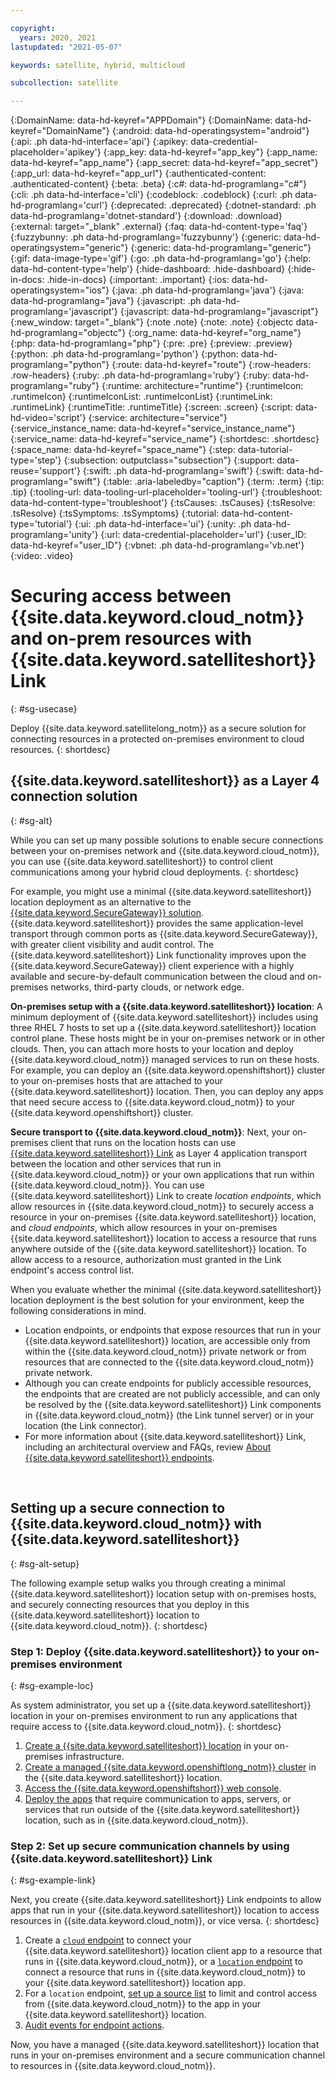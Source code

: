 ```yaml
---

copyright:
  years: 2020, 2021
lastupdated: "2021-05-07"

keywords: satellite, hybrid, multicloud

subcollection: satellite

---
```


{:DomainName: data-hd-keyref="APPDomain"}
{:DomainName: data-hd-keyref="DomainName"}
{:android: data-hd-operatingsystem="android"}
{:api: .ph data-hd-interface='api'}
{:apikey: data-credential-placeholder='apikey'}
{:app_key: data-hd-keyref="app_key"}
{:app_name: data-hd-keyref="app_name"}
{:app_secret: data-hd-keyref="app_secret"}
{:app_url: data-hd-keyref="app_url"}
{:authenticated-content: .authenticated-content}
{:beta: .beta}
{:c#: data-hd-programlang="c#"}
{:cli: .ph data-hd-interface='cli'}
{:codeblock: .codeblock}
{:curl: .ph data-hd-programlang='curl'}
{:deprecated: .deprecated}
{:dotnet-standard: .ph data-hd-programlang='dotnet-standard'}
{:download: .download}
{:external: target="_blank" .external}
{:faq: data-hd-content-type='faq'}
{:fuzzybunny: .ph data-hd-programlang='fuzzybunny'}
{:generic: data-hd-operatingsystem="generic"}
{:generic: data-hd-programlang="generic"}
{:gif: data-image-type='gif'}
{:go: .ph data-hd-programlang='go'}
{:help: data-hd-content-type='help'}
{:hide-dashboard: .hide-dashboard}
{:hide-in-docs: .hide-in-docs}
{:important: .important}
{:ios: data-hd-operatingsystem="ios"}
{:java: .ph data-hd-programlang='java'}
{:java: data-hd-programlang="java"}
{:javascript: .ph data-hd-programlang='javascript'}
{:javascript: data-hd-programlang="javascript"}
{:new_window: target="_blank"}
{:note .note}
{:note: .note}
{:objectc data-hd-programlang="objectc"}
{:org_name: data-hd-keyref="org_name"}
{:php: data-hd-programlang="php"}
{:pre: .pre}
{:preview: .preview}
{:python: .ph data-hd-programlang='python'}
{:python: data-hd-programlang="python"}
{:route: data-hd-keyref="route"}
{:row-headers: .row-headers}
{:ruby: .ph data-hd-programlang='ruby'}
{:ruby: data-hd-programlang="ruby"}
{:runtime: architecture="runtime"}
{:runtimeIcon: .runtimeIcon}
{:runtimeIconList: .runtimeIconList}
{:runtimeLink: .runtimeLink}
{:runtimeTitle: .runtimeTitle}
{:screen: .screen}
{:script: data-hd-video='script'}
{:service: architecture="service"}
{:service_instance_name: data-hd-keyref="service_instance_name"}
{:service_name: data-hd-keyref="service_name"}
{:shortdesc: .shortdesc}
{:space_name: data-hd-keyref="space_name"}
{:step: data-tutorial-type='step'}
{:subsection: outputclass="subsection"}
{:support: data-reuse='support'}
{:swift: .ph data-hd-programlang='swift'}
{:swift: data-hd-programlang="swift"}
{:table: .aria-labeledby="caption"}
{:term: .term}
{:tip: .tip}
{:tooling-url: data-tooling-url-placeholder='tooling-url'}
{:troubleshoot: data-hd-content-type='troubleshoot'}
{:tsCauses: .tsCauses}
{:tsResolve: .tsResolve}
{:tsSymptoms: .tsSymptoms}
{:tutorial: data-hd-content-type='tutorial'}
{:ui: .ph data-hd-interface='ui'}
{:unity: .ph data-hd-programlang='unity'}
{:url: data-credential-placeholder='url'}
{:user_ID: data-hd-keyref="user_ID"}
{:vbnet: .ph data-hd-programlang='vb.net'}
{:video: .video}


# Securing access between {{site.data.keyword.cloud_notm}} and on-prem resources with {{site.data.keyword.satelliteshort}} Link
{: #sg-usecase}

Deploy {{site.data.keyword.satellitelong_notm}} as a secure solution for connecting resources in a protected on-premises environment to cloud resources.
{: shortdesc}

## {{site.data.keyword.satelliteshort}} as a Layer 4 connection solution
{: #sg-alt}

While you can set up many possible solutions to enable secure connections between your on-premises network and {{site.data.keyword.cloud_notm}}, you can use {{site.data.keyword.satelliteshort}} to control client communications among your hybrid cloud deployments.
{: shortdesc}

For example, you might use a minimal {{site.data.keyword.satelliteshort}} location deployment as an alternative to the [ {{site.data.keyword.SecureGateway}} solution](/docs/SecureGateway?topic=SecureGateway-getting-started-with-sg). {{site.data.keyword.satelliteshort}} provides the same application-level transport through common ports as {{site.data.keyword.SecureGateway}}, with greater client visibility and audit control. The {{site.data.keyword.satelliteshort}} Link functionality improves upon the {{site.data.keyword.SecureGateway}} client experience with a highly available and secure-by-default communication between the cloud and on-premises networks, third-party clouds, or network edge.

**On-premises setup with a {{site.data.keyword.satelliteshort}} location**: A minimum deployment of {{site.data.keyword.satelliteshort}} includes using three RHEL 7 hosts to set up a {{site.data.keyword.satelliteshort}} location control plane. These hosts might be in your on-premises network or in other clouds. Then, you can attach more hosts to your location and deploy {{site.data.keyword.cloud_notm}} managed services to run on these hosts. For example, you can deploy an {{site.data.keyword.openshiftshort}} cluster to your on-premises hosts that are attached to your {{site.data.keyword.satelliteshort}} location. Then, you can deploy any apps that need secure access to {{site.data.keyword.cloud_notm}} to your {{site.data.keyword.openshiftshort}} cluster.

**Secure transport to {{site.data.keyword.cloud_notm}}**: Next, your on-premises client that runs on the location hosts can use [{{site.data.keyword.satelliteshort}} Link](/docs/satellite?topic=satellite-link-location-cloud) as Layer 4 application transport between the location and other services that run in {{site.data.keyword.cloud_notm}} or your own applications that run within {{site.data.keyword.cloud_notm}}. You can use {{site.data.keyword.satelliteshort}} Link to create _location endpoints_, which allow resources in {{site.data.keyword.cloud_notm}} to securely access a resource in your on-premises {{site.data.keyword.satelliteshort}} location, and _cloud endpoints_, which allow resources in your on-premises {{site.data.keyword.satelliteshort}} location to access a resource that runs anywhere outside of the {{site.data.keyword.satelliteshort}} location. To allow access to a resource, authorization must granted in the Link endpoint's access control list.

When you evaluate whether the minimal {{site.data.keyword.satelliteshort}} location deployment is the best solution for your environment, keep the following considerations in mind.
* Location endpoints, or endpoints that expose resources that run in your {{site.data.keyword.satelliteshort}} location, are accessible only from within the {{site.data.keyword.cloud_notm}} private network or from resources that are connected to the {{site.data.keyword.cloud_notm}} private network.
* Although you can create endpoints for publicly accessible resources, the endpoints that are created are not publicly accessible, and can only be resolved by the {{site.data.keyword.satelliteshort}} Link components in {{site.data.keyword.cloud_notm}} (the Link tunnel server) or in your location (the Link connector).
* For more information about {{site.data.keyword.satelliteshort}} Link, including an architectural overview and FAQs, review [About {{site.data.keyword.satelliteshort}} endpoints](/docs/satellite?topic=satellite-link-location-cloud#link-about).

<br />

## Setting up a secure connection to {{site.data.keyword.cloud_notm}} with {{site.data.keyword.satelliteshort}}
{: #sg-alt-setup}

The following example setup walks you through creating a minimal {{site.data.keyword.satelliteshort}} location setup with on-premises hosts, and securely connecting resources that you deploy in this {{site.data.keyword.satelliteshort}} location to {{site.data.keyword.cloud_notm}}.
{: shortdesc}

### Step 1: Deploy {{site.data.keyword.satelliteshort}} to your on-premises environment
{: #sg-example-loc}

As system administrator, you set up a {{site.data.keyword.satelliteshort}} location in your on-premises environment to run any applications that require access to {{site.data.keyword.cloud_notm}}.
{: shortdesc}

1. [Create a {{site.data.keyword.satelliteshort}} location](/docs/satellite?topic=satellite-locations#location-create) in your on-premises infrastructure.
2. [Create a managed {{site.data.keyword.openshiftlong_notm}} cluster](/docs/satellite?topic=openshift-satellite-clusters) in the {{site.data.keyword.satelliteshort}} location.
3. [Access the {{site.data.keyword.openshiftshort}} web console](/docs/openshift?topic=openshift-access_cluster#access_cluster_sat).
4. [Deploy the apps](/docs/openshift?topic=openshift-deploy_app) that require communication to apps, servers, or services that run outside of the {{site.data.keyword.satelliteshort}} location, such as in {{site.data.keyword.cloud_notm}}.

### Step 2: Set up secure communication channels by using {{site.data.keyword.satelliteshort}} Link
{: #sg-example-link}

Next, you create {{site.data.keyword.satelliteshort}} Link endpoints to allow apps that run in your {{site.data.keyword.satelliteshort}} location to access resources in {{site.data.keyword.cloud_notm}}, or vice versa.
{: shortdesc}

1. Create a [`cloud` endpoint](/docs/satellite?topic=satellite-link-location-cloud#link-cloud) to connect your {{site.data.keyword.satelliteshort}} location client app to a resource that runs in {{site.data.keyword.cloud_notm}}, or a [`location` endpoint](/docs/satellite?topic=satellite-link-location-cloud#link-location) to connect a resource that runs in {{site.data.keyword.cloud_notm}} to your {{site.data.keyword.satelliteshort}} location app.
2. For a `location` endpoint, [set up a source list](/docs/satellite?topic=satellite-link-location-cloud#link-sources) to limit and control access from {{site.data.keyword.cloud_notm}} to the app in your {{site.data.keyword.satelliteshort}} location.
3. [Audit events for endpoint actions](/docs/satellite?topic=satellite-link-location-cloud#link-audit).

Now, you have a managed {{site.data.keyword.satelliteshort}} location that runs in your on-premises environment and a secure communication channel to resources in {{site.data.keyword.cloud_notm}}.
